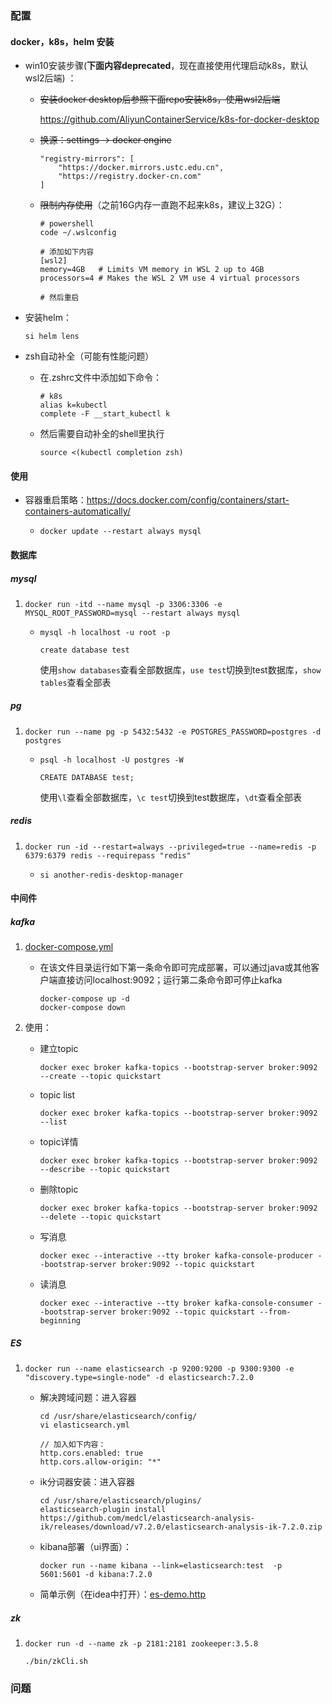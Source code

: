 ### 配置

#### docker，k8s，helm 安装

- win10安装步骤(**下面内容deprecated**，现在直接使用代理启动k8s，默认wsl2后端) ：

  - ~~安装docker desktop后参照下面repo安装k8s，使用wsl2后端~~

    https://github.com/AliyunContainerService/k8s-for-docker-desktop

  - ~~换源：settings -> docker engine~~

    ```
    "registry-mirrors": [
        "https://docker.mirrors.ustc.edu.cn",
        "https://registry.docker-cn.com"
    ]
    ```

  - ~~限制内存使用~~（之前16G内存一直跑不起来k8s，建议上32G）：

    ```
    # powershell
    code ~/.wslconfig
    
    # 添加如下内容
    [wsl2]
    memory=4GB   # Limits VM memory in WSL 2 up to 4GB
    processors=4 # Makes the WSL 2 VM use 4 virtual processors
    
    # 然后重启
    ```

- 安装helm：

  ```
  si helm lens
  ```

- zsh自动补全（可能有性能问题）

  - 在.zshrc文件中添加如下命令：

    ```
    # k8s
    alias k=kubectl
    complete -F __start_kubectl k
    ```

  - 然后需要自动补全的shell里执行

    ```
    source <(kubectl completion zsh)
    ```


#### 使用

- 容器重启策略：https://docs.docker.com/config/containers/start-containers-automatically/

  - ```
    docker update --restart always mysql
    ```

#### 数据库

##### mysql

1. ```
   docker run -itd --name mysql -p 3306:3306 -e MYSQL_ROOT_PASSWORD=mysql --restart always mysql
   ```

   - ```
     mysql -h localhost -u root -p
     ```

     ```
     create database test
     ```

     使用`show databases`查看全部数据库，`use test`切换到test数据库，`show tables`查看全部表

##### pg

1. ```
   docker run --name pg -p 5432:5432 -e POSTGRES_PASSWORD=postgres -d postgres
   ```

   - ```
     psql -h localhost -U postgres -W
     ```

     ```
     CREATE DATABASE test;
     ```

     使用`\l`查看全部数据库，`\c test`切换到test数据库，`\dt`查看全部表

##### redis

1. ```
   docker run -id --restart=always --privileged=true --name=redis -p 6379:6379 redis --requirepass "redis"
   ```

   - ```
     si another-redis-desktop-manager
     ```

#### 中间件

##### kafka

1. [docker-compose.yml](../resources/kafka/docker-compose.yml)

   - 在该文件目录运行如下第一条命令即可完成部署，可以通过java或其他客户端直接访问localhost:9092；运行第二条命令即可停止kafka

     ```
     docker-compose up -d
     docker-compose down
     ```

2. 使用：

   - 建立topic

     ```
     docker exec broker kafka-topics --bootstrap-server broker:9092 --create --topic quickstart
     ```

   - topic list

     ```
     docker exec broker kafka-topics --bootstrap-server broker:9092 --list
     ```

   - topic详情

     ```
     docker exec broker kafka-topics --bootstrap-server broker:9092 --describe --topic quickstart
     ```
   
   - 删除topic
   
     ```
     docker exec broker kafka-topics --bootstrap-server broker:9092 --delete --topic quickstart
     ```
   
   - 写消息
   
     ```
     docker exec --interactive --tty broker kafka-console-producer --bootstrap-server broker:9092 --topic quickstart
     ```
   
   - 读消息
   
     ```
     docker exec --interactive --tty broker kafka-console-consumer --bootstrap-server broker:9092 --topic quickstart --from-beginning
     ```

##### ES

1. ```
   docker run --name elasticsearch -p 9200:9200 -p 9300:9300 -e "discovery.type=single-node" -d elasticsearch:7.2.0
   ```

   - 解决跨域问题：进入容器

     ```
     cd /usr/share/elasticsearch/config/
     vi elasticsearch.yml
     
     // 加入如下内容：
     http.cors.enabled: true
     http.cors.allow-origin: "*"
     ```

   - ik分词器安装：进入容器

     ```
     cd /usr/share/elasticsearch/plugins/
     elasticsearch-plugin install https://github.com/medcl/elasticsearch-analysis-ik/releases/download/v7.2.0/elasticsearch-analysis-ik-7.2.0.zip
     ```

   - kibana部署（ui界面）：

     ```
     docker run --name kibana --link=elasticsearch:test  -p 5601:5601 -d kibana:7.2.0
     ```

   - 简单示例（在idea中打开）：[es-demo.http](../resources/es/es-demo.http)

##### zk

1. ```
   docker run -d --name zk -p 2181:2181 zookeeper:3.5.8
   ```

   ```
   ./bin/zkCli.sh
   ```
   
   

### 问题

